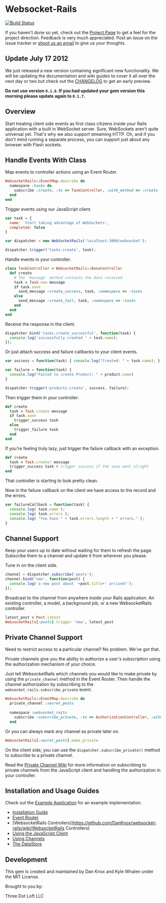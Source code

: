 # Websocket-Rails

[![Build Status](https://secure.travis-ci.org/DanKnox/websocket-rails.png)](https://secure.travis-ci.org/DanKnox/websocket-rails)

If you haven't done so yet, check out the [Project Page](http://danknox.github.com/websocket-rails/) to get a feel for the project direction. Feedback is very much appreciated. Post an issue on the issue tracker or [shoot us an email](mailto://support@threedotloft.com) to give us your thoughts.

## Update July 17 2012

We just released a new version containing significant new functionality. 
We will be updating the documentation and wiki guides to cover it all over the next day
or two but check out the
[CHANGELOG](https://github.com/DanKnox/websocket-rails/blob/master/CHANGELOG.md) to get an early preview.

__Do not use version `0.1.6`. If you had updated your gem version this
morning please update again to `0.1.7`.__

## Overview

Start treating client side events as first class citizens inside your
Rails application with a built in WebSocket server. Sure, WebSockets
aren't quite universal yet. That's why we also support streaming HTTP.
Oh, and if you don't mind running a separate process, you can support
just about any browser with Flash sockets.

## Handle Events With Class

Map events to controller actions using an Event Router.

````ruby
WebsocketRails::EventMap.describe do
  namespace :tasks do
    subscribe :create, :to => TaskController, :with_method => :create
  end
end
````

Trigger events using our JavaScript client.

````javascript
var task = {
  name: 'Start taking advantage of WebSockets',
  completed: false
}

var dispatcher = new WebSocketRails('localhost:3000/websocket');

dispatcher.trigger('tasks.create', task);
````

Handle events in your controller.

````ruby
class TaskController < WebsocketRails::BaseController
  def create
    # The `message` method contains the data received
    task = Task.new message
    if task.save
      send_message :create_success, task, :namespace => :tasks
    else
      send_message :create_fail, task, :namespace => :tasks
    end
  end
end
````

Receive the response in the client.

````javascript
dispatcher.bind('tasks.create_successful', function(task) {
  console.log('successfully created ' + task.name);
});
````

Or just attach success and failure callbacks to your client events.

````javascript
var success = function(task) { console.log("Created: " + task.name); }

var failure = function(task) {
  console.log("Failed to create Product: " + product.name)
}

dispatcher.trigger('products.create', success, failure);
````

Then trigger them in your controller:

````ruby
def create
  task = Task.create message
  if task.save
    trigger_success task
  else
    trigger_failure task
  end
end
````

If you're feeling truly lazy, just trigger the failure callback with an
exception.

````ruby
def create
  task = Task.create! message
  trigger_success task # trigger success if the save went alright
end
````

That controller is starting to look pretty clean.

Now in the failure callback on the client we have access to the record
and the errors.

````javascript
var failureCallback = function(task) {
  console.log( task.name );
  console.log( task.errors );
  console.log( "You have " + task.errors.length + " errors." );
}
````

## Channel Support

Keep your users up to date without waiting for them to refresh the page.
Subscribe them to a channel and update it from wherever you please.

Tune in on the client side.

````javascript
channel = dispatcher.subscribe('posts');
channel.bind('new', function(post) {
  console.log('a new post about '+post.title+' arrived!');
});
````

Broadcast to the channel from anywhere inside your Rails application. An
existing controller, a model, a background job, or a new WebsocketRails
controller.

````ruby
latest_post = Post.latest
WebsocketRails[:posts].trigger 'new', latest_post
````

## Private Channel Support

Need to restrict access to a particular channel? No problem. We've got
that. 

Private channels give you the ability to authorize a user's
subscription using the authorization mechanism of your choice.

Just tell WebsocketRails which channels you would like to make private by using the `private_channel` method in the Event Router.
Then handle the channel authorization by subscribing to the `websocket_rails.subscribe_private` event.

````ruby
WebsocketRails::EventMap.describe do
  private_channel :secret_posts
  
  namespace :websocket_rails
    subscribe :subscribe_private, :to => AuthorizationController, :with_method => :authorize_channels
  end
```` 

Or you can always mark any channel as private later on.

````ruby
WebsocketRails[:secret_posts].make_private
````

On the client side, you can use the `dispatcher.subscribe_private()`
method to subscribe to a private channel.

Read the [Private Channel Wiki](https://github.com/DanKnox/websocket-rails/wiki/Using-Private-Channels) for more information on subscribing to
private channels from the JavaScript client and handling the
authorization in your controller.


## Installation and Usage Guides

Check out the [Example Application](https://github.com/DanKnox/websocket-rails-Example-Project) for an example implementation.

* [Installation
  Guide](https://github.com/DanKnox/websocket-rails/wiki/Installation-and-Setup)
* [Event
  Router](https://github.com/DanKnox/websocket-rails/wiki/The-Event-Router)
* [WebsocketRails Controllers](https://github.com/DanKnox/websocket-rails/wiki/WebsocketRails Controllers)
* [Using the JavaScript
  Client](https://github.com/DanKnox/websocket-rails/wiki/Using-the-JavaScript-Client)
* [Using
  Channels](https://github.com/DanKnox/websocket-rails/wiki/Working-with-Channels)
* [The
  DataStore](https://github.com/DanKnox/websocket-rails/wiki/Using-the-DataStore)

## Development

This gem is created and maintained by Dan Knox and Kyle Whalen under the MIT License.

Brought to you by:

Three Dot Loft LLC
